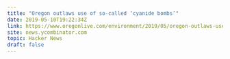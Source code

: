 ```yaml
---
title: "Oregon outlaws use of so-called ‘cyanide bombs’"
date: 2019-05-10T19:22:34Z
link: https://www.oregonlive.com/environment/2019/05/oregon-outlaws-use-of-so-called-cyanide-bombs-as-advocates-move-to-take-ban-nationwide.html?utm_medium=RSS&utm_source=hune
site: news.ycombinator.com
topic: Hacker News
draft: false
---
```

